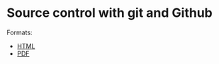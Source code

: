 # Source control with git and Github

Formats:

- [HTML](https://EricMarcon.github.io/Course-git/Course-git.html)
- [PDF](https://EricMarcon.github.io/Course-git/Course-git.pdf)
